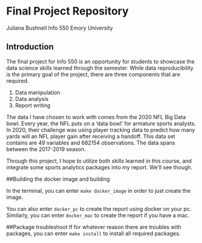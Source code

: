 # Final Project Repository 
Juliana Bushnell
Info 550
Emory University

## Introduction 

The final project for Info 550 is an opportunity for students to showcase the 
data science skills learned through the semester. While data reproducibility 
is the primary goal of the project, there are three components that are required.

1. Data manipulation
2. Data analysis
3. Report writing

The data I have chosen to work with comes from the 2020 NFL Big Data bowl.
Every year, the NFL puts on a ‘data bowl’ for armature sports analysts. In 2020, 
their challenge was using player tracking data to predict how many yards will 
an NFL player gain after receiving a handoff. This data set contains are 49 
variables and 682154 observations. The data spans between the 2017-2019 season.


Through this project, I hope to utilize both skills learned in this course, and 
integrate some sports analytics packages into my report. We'll see though.

##Building the docker image and building 

In the terminal, you can enter `make docker_image` in order to just create the image. 

You can also enter `docker_pc` to create the report using docker on your pc. 
Similarly, you can enter `docker_mac` to create the report if you have a mac. 

##Package troubleshoot
If for whatever reason there are troubles with packages, you can enter `make install` to install all required packages. 
